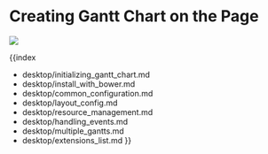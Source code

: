 Creating Gantt Chart on the Page
==============================================================

<img src="desktop/gantt_basic.png"/>

{{index
- desktop/initializing_gantt_chart.md
- desktop/install_with_bower.md
- desktop/common_configuration.md
- desktop/layout_config.md
- desktop/resource_management.md
- desktop/handling_events.md
- desktop/multiple_gantts.md
- desktop/extensions_list.md
}}